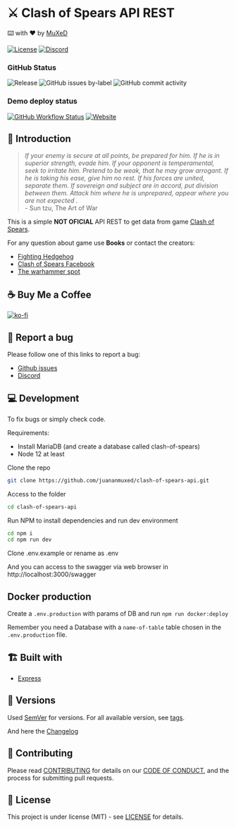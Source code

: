 
# ⚔️ Clash of Spears API REST
 
 ⌨️ with ❤︎ by <a href="https://muxed.dev">MuXeD</a>

 
[![License](https://img.shields.io/github/license/juananmuxed/clash-of-spears-api?label=License)](LICENSE) [![Discord](https://img.shields.io/discord/324463341819133953?color=purple&label=Discord&logo=discord)](https://discord.gg/88rzwfU)

### GitHub Status

![Release](https://img.shields.io/github/v/release/juananmuxed/clash-of-spears-api?include_prereleases&label=Release&logo=github) ![GitHub issues by-label](https://img.shields.io/github/issues/juananmuxed/clash-of-spears-api/bug?label=Bugs%20Opened&logo=github) ![GitHub commit activity](https://img.shields.io/github/commit-activity/m/juananmuxed/clash-of-spears-api?label=Activity&logo=github)

### Demo deploy status

[![GitHub Workflow Status](https://img.shields.io/github/actions/workflow/status/juananmuxed/clash-of-spears-api/deploy.yml?label=Workflow)](https://cos.muxed.es) [![Website](https://img.shields.io/website?down_color=red&down_message=Offline&label=Website&up_color=green&up_message=Online&url=https://cos.muxed.es)](https://cos.muxed.es) 

## 🎱 Introduction

> *If your enemy is secure at all points, be prepared for him. If he is in superior strength, evade him. If your opponent is temperamental, seek to irritate him. Pretend to be weak, that he may grow arrogant. If he is taking his ease, give him no rest. If his forces are united, separate them. If sovereign and subject are in accord, put division between them. Attack him where he is unprepared, appear where you are not expected .* <br> - Sun tzu, The Art of War

This is a simple  **NOT OFICIAL** API REST to get data from game [Clash of Spears](https://www.fightinghedgehog.com/).

For any question about game use **Books** or contact the creators:
- [Fighting Hedgehog](https://www.fightinghedgehog.com/)
- [Clash of Spears Facebook](https://www.facebook.com/CLASHofSpears/)
- [The warhammer spot](http://www.thewargamespot.com/clash-of-spears/)

## ☕️ Buy Me a Coffee

[![ko-fi](https://www.ko-fi.com/img/githubbutton_sm.svg)](https://ko-fi.com/U7U21M2BE)

## 🐛 Report a bug

Please follow one of this links to report a bug:
- [Github issues](https://github.com/juananmuxed/clash-of-spears-api/issues)
- [Discord](https://discord.gg/88rzwfU)

## 💻 Development

To fix bugs or simply check code.

Requirements:

- Install MariaDB (and create a database called clash-of-spears)
- Node 12 at least

Clone the repo

```bash
git clone https://github.com/juananmuxed/clash-of-spears-api.git
```

Access to the folder

```bash
cd clash-of-spears-api
```

Run NPM to install dependencies and run dev environment

```bash
cd npm i
cd npm run dev
```

Clone .env.example or rename as .env

And you can access to the swagger via web browser in http://localhost:3000/swagger

## Docker production

Create a `.env.production` with params of DB and run `npm run docker:deploy` 

Remember you need a Database with a `name-of-table` table chosen in the `.env.production` file.

## 🏗 Built with

- [Express](https://expressjs.com/)

## 📌 Versions

Used [SemVer](http://semver.org/) for versions. For all available version, see [tags](https://github.com/juananmuxed/clash-of-spears-api/tags).

And here the [Changelog](CHANGELOG.md)

## 🍰 Contributing

Please read [CONTRIBUTING](CONTRIBUTING.md) for details on our [CODE OF CONDUCT](CODE_OF_CONDUCT.md), and the process for submitting pull requests.

## 📄 License

This project is under license (MIT) - see [LICENSE](LICENSE) for details.
